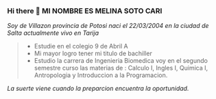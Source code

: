 ### Hi there 👋 MI NOMBRE ES MELINA SOTO CARI
 *Soy de Villazon provincia de Potosi naci el 22/03/2004 en la ciudad de Salta actualmente vivo en Tarija*
>- Estudie en el colegio 9 de Abril A
>- Mi mayor logro tener mi titulo de bachiller 
>- Estudio la carrera de Ingenieria Biomedica voy en el segundo semestre curso las materias de : Calculo I, Ingles I, Quimica I, Antropologia y Introduccion a la Programacion. 

*La suerte viene cuando la preparcion encuentra la oportunidad.*

